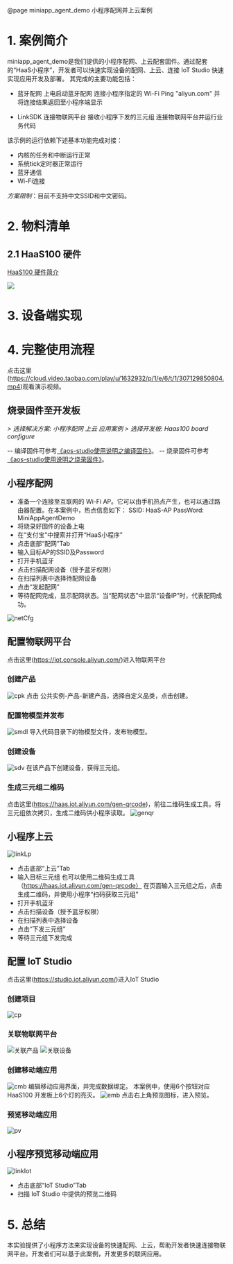 @page miniapp_agent_demo 小程序配网并上云案例
# 1. 案例简介
miniapp_agent_demo是我们提供的小程序配网、上云配套固件。通过配套的“HaaS小程序”，开发者可以快速实现设备的配网、上云、连接 IoT Studio 快速实现应用开发及部署。
其完成的主要功能包括：

- 蓝牙配网
    上电启动蓝牙配网
    连接小程序指定的 Wi-Fi
    Ping "aliyun.com" 并将连接结果返回至小程序端显示

- LinkSDK 连接物联网平台
    接收小程序下发的三元组
    连接物联网平台并运行业务代码

该示例的运行依赖下述基本功能完成对接：
- 内核的任务和中断运行正常
- 系统tick定时器正常运行
- 蓝牙通信
- Wi-Fi连接

*方案限制*：目前不支持中文SSID和中文密码。

# 2. 物料清单

## 2.1 HaaS100 硬件

[HaaS100 硬件简介](https://help.aliyun.com/document_detail/184426.html)

<div align=left display=flex>
    <img src="https://img.alicdn.com/imgextra/i4/O1CN01XxD6Xo217CB3FZnEU_!!6000000006937-2-tps-746-497.png" style="max-width:800px;" />
</div>

# 3. 设备端实现


# 4. 完整使用流程
点击这里(https://cloud.video.taobao.com/play/u/1632932/p/1/e/6/t/1/307129850804.mp4)观看演示视频。
## 烧录固件至开发板
*> 选择解决方案: 小程序配网 上云 应用案例*
*> 选择开发板: Haas100 board configure*

-- 编译固件可参考[《aos-studio使用说明之编译固件》](https://g.alicdn.com/alios-things-3.3/doc/build_project.html)。
-- 烧录固件可参考[《aos-studio使用说明之烧录固件》](https://g.alicdn.com/alios-things-3.3/doc/burn_image.html)。

## 小程序配网
- 准备一个连接至互联网的 Wi-Fi AP。它可以由手机热点产生，也可以通过路由器配置。在本案例中，热点信息如下：
    SSID: HaaS-AP
    PassWord: MiniAppAgentDemo
- 将烧录好固件的设备上电
- 在“支付宝”中搜索并打开“HaaS小程序”
- 点击底部“配网”Tab
- 输入目标AP的SSID及Password
- 打开手机蓝牙
- 点击扫描配网设备（授予蓝牙权限）
- 在扫描列表中选择待配网设备
- 点击“发起配网”
- 等待配网完成，显示配网状态。当“配网状态”中显示“设备IP”时，代表配网成功。
  
![netCfg](https://img.alicdn.com/imgextra/i3/O1CN01i0HONM1TeS0OHtHk0_!!6000000002407-1-tps-626-1280.gif)
## 配置物联网平台
点击这里(https://iot.console.aliyun.com/)进入物联网平台
### 创建产品
![cpk](https://img.alicdn.com/imgextra/i1/O1CN01dvGFo01DIR79OnB1b_!!6000000000193-2-tps-4096-2560.png)
点击 公共实例-产品-新建产品，选择自定义品类，点击创建。
### 配置物模型并发布
![smdl](https://img.alicdn.com/imgextra/i4/O1CN01GcyU4T1vGutcRUrX6_!!6000000006146-2-tps-4096-2560.png)
导入代码目录下的物模型文件，发布物模型。
### 创建设备
![sdv](https://img.alicdn.com/imgextra/i2/O1CN01sOZ4lC26UA7drDcmQ_!!6000000007664-2-tps-4096-2560.png)
在该产品下创建设备，获得三元组。
### 生成三元组二维码
点击这里(https://haas.iot.aliyun.com/gen-qrcode)，前往二维码生成工具。将三元组依次拷贝，生成二维码供小程序读取。
![genqr](https://img.alicdn.com/imgextra/i4/O1CN01DrQXDt1eS33GNbyf1_!!6000000003869-2-tps-4096-2560.png)
## 小程序上云
![linkLp](https://img.alicdn.com/imgextra/i1/O1CN01brO1OO1zOwINrkWec_!!6000000006705-1-tps-626-1280.gif)
- 点击底部“上云”Tab
- 输入目标三元组
  也可以使用二维码生成工具（https://haas.iot.aliyun.com/gen-qrcode）
  在页面输入三元组之后，点击生成二维码，并使用小程序“扫码获取三元组”
- 打开手机蓝牙
- 点击扫描设备（授予蓝牙权限）
- 在扫描列表中选择设备
- 点击“下发三元组”
- 等待三元组下发完成
## 配置 IoT Studio
点击这里(https://studio.iot.aliyun.com/)进入IoT Studio
### 创建项目
![cp](https://img.alicdn.com/imgextra/i1/O1CN01rWDZV31wO4hQAMVpg_!!6000000006297-2-tps-4096-2560.png)
### 关联物联网平台
![关联产品](https://img.alicdn.com/imgextra/i2/O1CN01f9csYR25ePMtZTaZD_!!6000000007551-2-tps-4096-2560.png)
![关联设备](https://img.alicdn.com/imgextra/i1/O1CN01rWDZV31wO4hQAMVpg_!!6000000006297-2-tps-4096-2560.png)
### 创建移动端应用
![cmb](https://img.alicdn.com/imgextra/i2/O1CN01EqkRaK1Ii9QmrCITV_!!6000000000926-2-tps-4096-2560.png)
编辑移动应用界面，并完成数据绑定。
本案例中，使用6个按钮对应 HaaS100 开发板上6个灯的亮灭。
![emb](https://img.alicdn.com/imgextra/i4/O1CN01wNItls28Bxc44sieG_!!6000000007895-2-tps-4096-2560.png)
点击右上角预览图标，进入预览。
### 预览移动端应用
![pv](https://img.alicdn.com/imgextra/i2/O1CN01Mp1Wfb1iKUzK1xtLj_!!6000000004394-2-tps-4096-2560.png)
## 小程序预览移动端应用
![linkIot](https://img.alicdn.com/imgextra/i3/O1CN01zoMN1X1RqEy3X2R4P_!!6000000002162-1-tps-626-1280.gif)
- 点击底部“IoT Studio”Tab
- 扫描 IoT Studio 中提供的预览二维码


# 5. 总结
本实验提供了小程序方法来实现设备的快速配网、上云，帮助开发者快速连接物联网平台。开发者们可以基于此案例，开发更多的联网应用。
